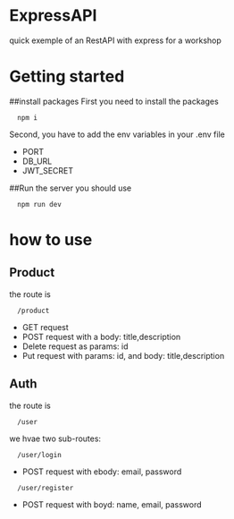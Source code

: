 # ExpressAPI
quick exemple of an RestAPI with express for a workshop
# Getting started

##install packages
First you need to install the packages
```
  npm i 
```
Second, you have to add the env variables in your .env file
* PORT
* DB_URL
* JWT_SECRET

##Run the server
you should use 
```
  npm run dev
```
# how to use
## Product
the route is 
```
  /product
```
* GET request
* POST request with a body: title,description
* Delete request as params: id
* Put request with params: id, and body: title,description
## Auth
the route is 
```
  /user
```
we hvae two sub-routes:
```
  /user/login
```
* POST request with ebody: email, password
```
  /user/register
```
* POST request with boyd: name, email, password
